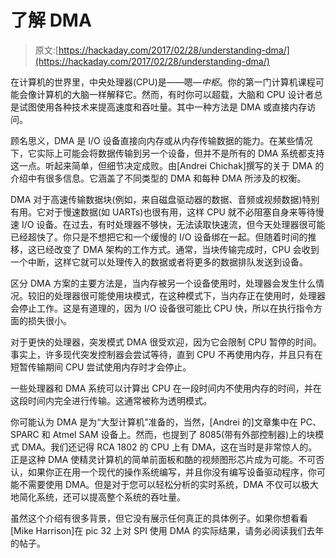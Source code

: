 # 了解 DMA

> 原文:[https://hackaday.com/2017/02/28/understanding-dma/](https://hackaday.com/2017/02/28/understanding-dma/)

在计算机的世界里，中央处理器(CPU)是——嗯—*中枢*。你的第一门计算机课程可能会像计算机的大脑一样解释它。然而，有时你可以超载，大脑和 CPU 设计者总是试图使用各种技术来提高速度和吞吐量。其中一种方法是 DMA 或直接内存访问。

顾名思义，DMA 是 I/O 设备直接向内存或从内存传输数据的能力。在某些情况下，它实际上可能会将数据传输到另一个设备，但并不是所有的 DMA 系统都支持这一点。听起来简单，但细节决定成败。由[Andrei Chichak]撰写的关于 DMA 的介绍中有很多信息。它涵盖了不同类型的 DMA 和每种 DMA 所涉及的权衡。

DMA 对于高速传输数据块(例如，来自磁盘驱动器的数据、音频或视频数据)特别有用。它对于慢速数据(如 UARTs)也很有用，这样 CPU 就不必阻塞自身来等待慢速 I/O 设备。在过去，有时处理器不够快，无法读取快速流，但今天处理器很可能已经超快了。你只是不想把它和一个缓慢的 I/O 设备绑在一起。但随着时间的推移，这已经改变了 DMA 架构的工作方式。通常，当块传输完成时，CPU 会收到一个中断，这样它就可以处理传入的数据或者将更多的数据排队发送到设备。

区分 DMA 方案的主要方法是，当内存被另一个设备使用时，处理器会发生什么情况。较旧的处理器很可能使用块模式，在这种模式下，当内存正在使用时，处理器会停止工作。这是有道理的，因为 I/O 设备很可能比 CPU 快，所以在执行指令方面的损失很小。

对于更快的处理器，突发模式 DMA 很受欢迎，因为它会限制 CPU 暂停的时间。事实上，许多现代突发控制器会尝试等待，直到 CPU 不再使用内存，并且只有在短暂传输期间 CPU 尝试使用内存时才会停止。

一些处理器和 DMA 系统可以计算出 CPU 在一段时间内不使用内存的时间，并在这段时间内完全进行传输。这通常被称为透明模式。

你可能认为 DMA 是为“大型计算机”准备的，当然，[Andrei 的]文章集中在 PC、SPARC 和 Atmel SAM 设备上。然而，也提到了 8085(带有外部控制器)上的块模式 DMA。我们还记得 RCA 1802 的 CPU 上有 DMA，这在当时是非常惊人的。正是这种 DMA 使精灵计算机的简单前面板和酷的视频图形芯片成为可能。不可否认，如果你正在用一个现代的操作系统编写，并且你没有编写设备驱动程序，你可能不需要使用 DMA。但是对于您可以轻松分析的实时系统，DMA 不仅可以极大地简化系统，还可以提高整个系统的吞吐量。

虽然这个介绍有很多背景，但它没有展示任何真正的具体例子。如果你想看看[Mike Harrison]在 pic 32 上对 SPI 使用 DMA 的实际结果，请务必阅读我们去年的帖子。